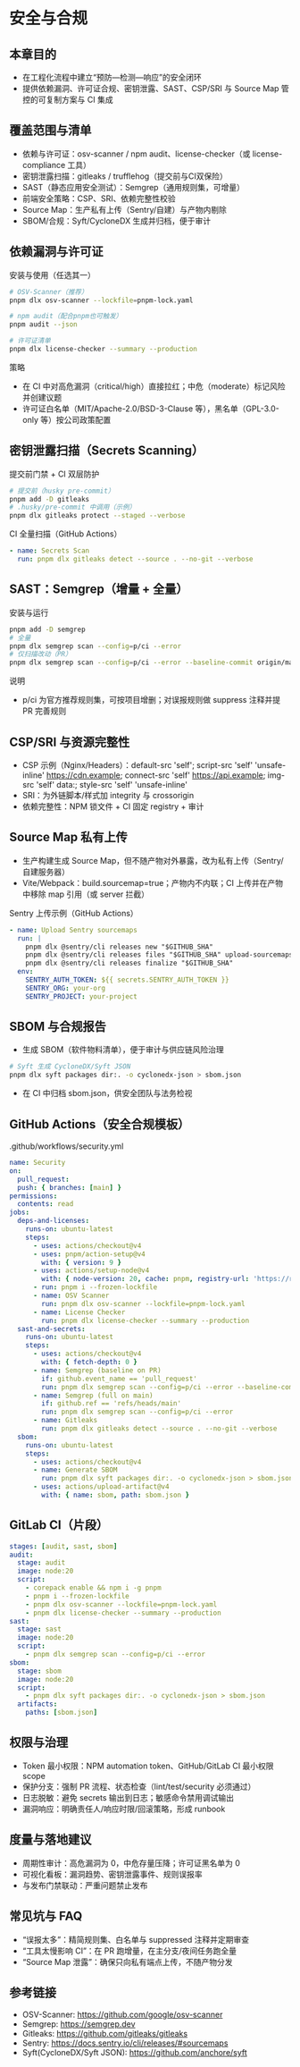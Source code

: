 # 安全与合规

## 本章目的
- 在工程化流程中建立“预防—检测—响应”的安全闭环
- 提供依赖漏洞、许可证合规、密钥泄露、SAST、CSP/SRI 与 Source Map 管控的可复制方案与 CI 集成

## 覆盖范围与清单
- 依赖与许可证：osv-scanner / npm audit、license-checker（或 license-compliance 工具）
- 密钥泄露扫描：gitleaks / trufflehog（提交前与CI双保险）
- SAST（静态应用安全测试）：Semgrep（通用规则集，可增量）
- 前端安全策略：CSP、SRI、依赖完整性校验
- Source Map：生产私有上传（Sentry/自建）与产物内剔除
- SBOM/合规：Syft/CycloneDX 生成并归档，便于审计

## 依赖漏洞与许可证
安装与使用（任选其一）
```bash
# OSV-Scanner（推荐）
pnpm dlx osv-scanner --lockfile=pnpm-lock.yaml

# npm audit（配合pnpm也可触发）
pnpm audit --json

# 许可证清单
pnpm dlx license-checker --summary --production
```
策略
- 在 CI 中对高危漏洞（critical/high）直接拉红；中危（moderate）标记风险并创建议题
- 许可证白名单（MIT/Apache-2.0/BSD-3-Clause 等），黑名单（GPL-3.0-only 等）按公司政策配置

## 密钥泄露扫描（Secrets Scanning）
提交前门禁 + CI 双层防护
```bash
# 提交前（husky pre-commit）
pnpm add -D gitleaks
# .husky/pre-commit 中调用（示例）
pnpm dlx gitleaks protect --staged --verbose
```
CI 全量扫描（GitHub Actions）
```yml
- name: Secrets Scan
  run: pnpm dlx gitleaks detect --source . --no-git --verbose
```

## SAST：Semgrep（增量 + 全量）
安装与运行
```bash
pnpm add -D semgrep
# 全量
pnpm dlx semgrep scan --config=p/ci --error
# 仅扫描改动（PR）
pnpm dlx semgrep scan --config=p/ci --error --baseline-commit origin/main
```
说明
- p/ci 为官方推荐规则集，可按项目增删；对误报规则做 suppress 注释并提 PR 完善规则

## CSP/SRI 与资源完整性
- CSP 示例（Nginx/Headers）：default-src 'self'; script-src 'self' 'unsafe-inline' https://cdn.example; connect-src 'self' https://api.example; img-src 'self' data:; style-src 'self' 'unsafe-inline'
- SRI：为外链脚本/样式加 integrity 与 crossorigin
- 依赖完整性：NPM 锁文件 + CI 固定 registry + 审计

## Source Map 私有上传
- 生产构建生成 Source Map，但不随产物对外暴露，改为私有上传（Sentry/自建服务器）
- Vite/Webpack：build.sourcemap=true；产物内不内联；CI 上传并在产物中移除 map 引用（或 server 拦截）

Sentry 上传示例（GitHub Actions）
```yml
- name: Upload Sentry sourcemaps
  run: |
    pnpm dlx @sentry/cli releases new "$GITHUB_SHA"
    pnpm dlx @sentry/cli releases files "$GITHUB_SHA" upload-sourcemaps ./dist --url-prefix "~/assets" --rewrite
    pnpm dlx @sentry/cli releases finalize "$GITHUB_SHA"
  env:
    SENTRY_AUTH_TOKEN: ${{ secrets.SENTRY_AUTH_TOKEN }}
    SENTRY_ORG: your-org
    SENTRY_PROJECT: your-project
```

## SBOM 与合规报告
- 生成 SBOM（软件物料清单），便于审计与供应链风险治理
```bash
# Syft 生成 CycloneDX/Syft JSON
pnpm dlx syft packages dir:. -o cyclonedx-json > sbom.json
```
- 在 CI 中归档 sbom.json，供安全团队与法务检视

## GitHub Actions（安全合规模板）
.github/workflows/security.yml
```yml
name: Security
on:
  pull_request:
  push: { branches: [main] }
permissions:
  contents: read
jobs:
  deps-and-licenses:
    runs-on: ubuntu-latest
    steps:
      - uses: actions/checkout@v4
      - uses: pnpm/action-setup@v4
        with: { version: 9 }
      - uses: actions/setup-node@v4
        with: { node-version: 20, cache: pnpm, registry-url: 'https://registry.npmjs.org/' }
      - run: pnpm i --frozen-lockfile
      - name: OSV Scanner
        run: pnpm dlx osv-scanner --lockfile=pnpm-lock.yaml
      - name: License Checker
        run: pnpm dlx license-checker --summary --production
  sast-and-secrets:
    runs-on: ubuntu-latest
    steps:
      - uses: actions/checkout@v4
        with: { fetch-depth: 0 }
      - name: Semgrep (baseline on PR)
        if: github.event_name == 'pull_request'
        run: pnpm dlx semgrep scan --config=p/ci --error --baseline-commit origin/main
      - name: Semgrep (full on main)
        if: github.ref == 'refs/heads/main'
        run: pnpm dlx semgrep scan --config=p/ci --error
      - name: Gitleaks
        run: pnpm dlx gitleaks detect --source . --no-git --verbose
  sbom:
    runs-on: ubuntu-latest
    steps:
      - uses: actions/checkout@v4
      - name: Generate SBOM
        run: pnpm dlx syft packages dir:. -o cyclonedx-json > sbom.json
      - uses: actions/upload-artifact@v4
        with: { name: sbom, path: sbom.json }
```

## GitLab CI（片段）
```yml
stages: [audit, sast, sbom]
audit:
  stage: audit
  image: node:20
  script:
    - corepack enable && npm i -g pnpm
    - pnpm i --frozen-lockfile
    - pnpm dlx osv-scanner --lockfile=pnpm-lock.yaml
    - pnpm dlx license-checker --summary --production
sast:
  stage: sast
  image: node:20
  script:
    - pnpm dlx semgrep scan --config=p/ci --error
sbom:
  stage: sbom
  image: node:20
  script:
    - pnpm dlx syft packages dir:. -o cyclonedx-json > sbom.json
  artifacts:
    paths: [sbom.json]
```

## 权限与治理
- Token 最小权限：NPM automation token、GitHub/GitLab CI 最小权限 scope
- 保护分支：强制 PR 流程、状态检查（lint/test/security 必须通过）
- 日志脱敏：避免 secrets 输出到日志；敏感命令禁用调试输出
- 漏洞响应：明确责任人/响应时限/回滚策略，形成 runbook

## 度量与落地建议
- 周期性审计：高危漏洞为 0，中危存量压降；许可证黑名单为 0
- 可视化看板：漏洞趋势、密钥泄露事件、规则误报率
- 与发布门禁联动：严重问题禁止发布

## 常见坑与 FAQ
- “误报太多”：精简规则集、白名单与 suppressed 注释并定期审查
- “工具太慢影响 CI”：在 PR 跑增量，在主分支/夜间任务跑全量
- “Source Map 泄露”：确保只向私有端点上传，不随产物分发

## 参考链接
- OSV-Scanner: https://github.com/google/osv-scanner
- Semgrep: https://semgrep.dev
- Gitleaks: https://github.com/gitleaks/gitleaks
- Sentry: https://docs.sentry.io/cli/releases/#sourcemaps
- Syft(CycloneDX/Syft JSON): https://github.com/anchore/syft